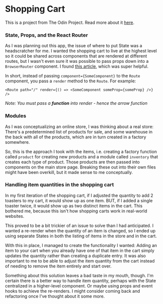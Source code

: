 # Shopping Cart

This is a project from The Odin Project. Read more about it [here](https://www.theodinproject.com/paths/full-stack-ruby-on-rails/courses/javascript/lessons/shopping-cart).

### State, Props, and the React Router

As I was planning out this app, the issue of where to put State was a headscratcher for me. I wanted the shopping cart to live at the highest level so it could be shared across components that are rendered at different routes, but I wasn't even sure it was possible to pass props down into a `BrowserRouter` component. I found [this article](https://dev.to/halented/passing-state-to-components-rendered-by-react-router-and-other-fun-things-3pjf), which was super helpful.

In short, instead of passing `component={SomeComponent}` to the `Route` component, you pass a `render` method to the `Route`. For example:

```
<Route path="/" render={() => <SomeComponent someProp={someProp} />} />
```

*Note: You must pass a __function__ into render - hence the arrow function*

### Modules

As I was conceptualizing an online store, I was thinking about a real store: There's a predetermined list of products for sale, and some warehouse in the back with all of the products, which are in turn created in a factory somewhere. 

So, this is the approach I took with the items, i.e. creating a factory function called `product` for creating new products and a module called `inventory` that creates each type of product. Those products are then passed into components on the main store page. Breaking these out into their own files might have been overkill, but it made sense to me conceptually.

### Handling item quantities in the shopping cart

In my first iteration of the shopping cart, if I adjusted the quantity to add 2 toasters to my cart, it would show up as one item. BUT, if I added a single toaster twice, it would show up as two distinct items in the cart. This bothered me, because this isn't how shopping carts work in real-world websites.

This proved to be a bit trickier of an issue to solve than I had anticipated. I wanted a re-render when the quantity of an item is changed, so I ended up using separate States in both the listing of items in the store and in the cart.

With this in place, I managed to create the functionality I wanted: Adding an item to your cart when you already have one of that item in the cart simply updates the quantity rather than creating a duplicate entry. It was also important to me to be able to adjust the item quantity from the cart instead of needing to remove the item entirely and start over.

Something about this solution leaves a bad taste in my mouth, though. I'm certain there is a better way to handle item quantity, perhaps with the State centralized in a higher-level component. Or maybe using props and event hooks to achieve the re-renders. I might consider coming back and refactoring once I've thought about it some more.